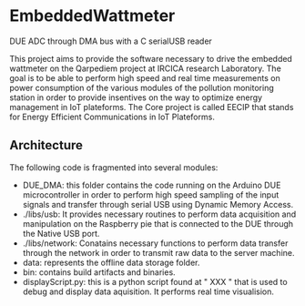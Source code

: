 # EmbeddedWattmeter
DUE ADC through DMA bus with a C serialUSB reader

This project aims to provide the software necessary to drive the embedded wattmeter on the Qarpediem project at IRCICA research Laboratory.
The goal is to be able to perform high speed and real time measurements on power consumption of the various modules of the pollution  monitoring station in order to provide insentives on the way to optimize energy management in IoT plateforms. The Core project is called EECIP that stands for Energy Efficient Communications in IoT Plateforms.

## Architecture
The following code is fragmented into several modules:
- DUE_DMA: this folder contains the code running on the Arduino DUE microcontroller in order to perform high speed sampling of the input signals and transfer through serial USB using Dynamic Memory Access.
- ./libs/usb: It provides necessary routines to perform data acquisition and manipulation on the Raspberry pie that is connected to the DUE through the Native USB port.
- ./libs/network: Conatains necessary functions to perform data transfer through the network in order to transmit raw data to the server machine. 
- data: represents the offline data storage folder.
- bin: contains build artifacts and binaries.
- displayScript.py: this is a python script found at " XXX " that is used to debug and display data aquisition. It performs real time visualision.
